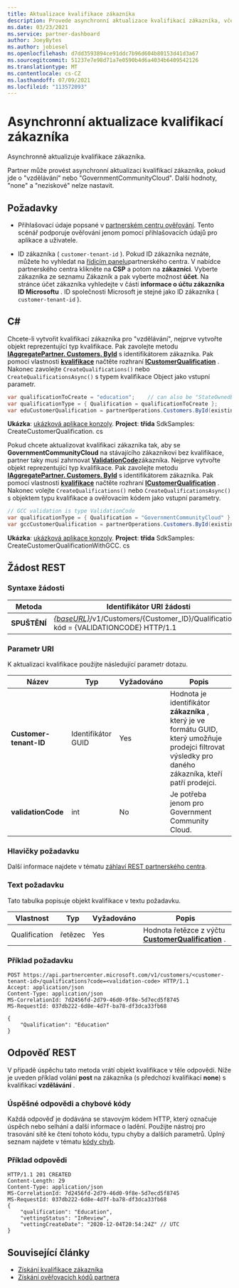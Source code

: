 ```yaml
---
title: Aktualizace kvalifikace zákazníka
description: Provede asynchronní aktualizace kvalifikací zákazníka, včetně adresy přidružené k profilu.
ms.date: 03/23/2021
ms.service: partner-dashboard
author: JoeyBytes
ms.author: jobiesel
ms.openlocfilehash: d7dd3593894ce91ddc7b96d604b80153d41d3a67
ms.sourcegitcommit: 51237e7e98d71a7e0590b4d6a4034b6409542126
ms.translationtype: MT
ms.contentlocale: cs-CZ
ms.lasthandoff: 07/09/2021
ms.locfileid: "113572093"
---
```

# <a name="update-a-customers-qualifications-asynchronously"></a>Asynchronní aktualizace kvalifikací zákazníka

Asynchronně aktualizuje kvalifikace zákazníka.

Partner může provést asynchronní aktualizaci kvalifikací zákazníka, pokud jde o "vzdělávání" nebo "GovernmentCommunityCloud". Další hodnoty, "none" a "neziskové" nelze nastavit.

## <a name="prerequisites"></a>Požadavky

- Přihlašovací údaje popsané v [partnerském centru ověřování](partner-center-authentication.md). Tento scénář podporuje ověřování jenom pomocí přihlašovacích údajů pro aplikace a uživatele.

- ID zákazníka ( `customer-tenant-id` ). Pokud ID zákazníka neznáte, můžete ho vyhledat na [řídicím panelu](https://partner.microsoft.com/dashboard)partnerského centra. V nabídce partnerského centra klikněte na **CSP** a potom na **zákazníci**. Vyberte zákazníka ze seznamu Zákazník a pak vyberte možnost **účet**. Na stránce účet zákazníka vyhledejte v části **informace o účtu zákazníka** **ID Microsoftu** . ID společnosti Microsoft je stejné jako ID zákazníka ( `customer-tenant-id` ).

## <a name="c"></a>C\#

Chcete-li vytvořit kvalifikaci zákazníka pro "vzdělávání", nejprve vytvořte objekt reprezentující typ kvalifikace. Pak zavolejte metodu [**IAggregatePartner. Customers. ById**](/dotnet/api/microsoft.store.partnercenter.customers.icustomercollection.byid) s identifikátorem zákazníka. Pak pomocí vlastnosti [**kvalifikace**](/dotnet/api/microsoft.store.partnercenter.customers.icustomer.qualification) načtěte rozhraní [**ICustomerQualification**](/dotnet/api/microsoft.store.partnercenter.qualification.icustomerqualification) . Nakonec zavolejte `CreateQualifications()` nebo `CreateQualificationsAsync()` s typem kvalifikace Object jako vstupní parametr.

``` csharp
var qualificationToCreate = "education";    // can also be "StateOwnedEntity" or "GovernmentCommunityCloud". See GCC example below.
var qualificationType = { Qualification = qualificationToCreate };
var eduCustomerQualification = partnerOperations.Customers.ById(existingCustomer.Id).Qualification.CreateQualifications(qualificationType);
```

**Ukázka**: [ukázková aplikace konzoly](https://github.com/microsoft/Partner-Center-DotNet-Samples). **Project**: **třída** SdkSamples: CreateCustomerQualification. cs

Pokud chcete aktualizovat kvalifikaci zákazníka tak, aby se **GovernmentCommunityCloud** na stávajícího zákazníkovi bez kvalifikace, partner taky musí zahrnovat [**ValidationCode**](utility-resources.md#validationcode)zákazníka. Nejprve vytvořte objekt reprezentující typ kvalifikace. Pak zavolejte metodu [**IAggregatePartner. Customers. ById**](/dotnet/api/microsoft.store.partnercenter.customers.icustomercollection.byid) s identifikátorem zákazníka. Pak pomocí vlastnosti [**kvalifikace**](/dotnet/api/microsoft.store.partnercenter.customers.icustomer.qualification) načtěte rozhraní [**ICustomerQualification**](/dotnet/api/microsoft.store.partnercenter.qualification.icustomerqualification) . Nakonec volejte `CreateQualifications()` nebo `CreateQualificationsAsync()` s objektem typu kvalifikace a ověřovacím kódem jako vstupní parametry.

``` csharp
// GCC validation is type ValidationCode
var qualificationType = { Qualification = "GovernmentCommunityCloud" };
var gccCustomerQualification = partnerOperations.Customers.ById(existingCustomer.Id).Qualification.CreateQualifications(qualificationType, gccValidation);
```

**Ukázka**: [ukázková aplikace konzoly](https://github.com/microsoft/Partner-Center-DotNet-Samples). **Project**: **třída** SdkSamples: CreateCustomerQualificationWithGCC. cs

## <a name="rest-request"></a>Žádost REST

### <a name="request-syntax"></a>Syntaxe žádosti

| Metoda  | Identifikátor URI žádosti                                                                                             |
|---------|---------------------------------------------------------------------------------------------------------|
| **SPUŠTĚNÍ** | [*{baseURL}*](partner-center-rest-urls.md)/v1/Customers/{Customer_ID}/Qualifications? kód = {VALIDATIONCODE} HTTP/1.1 |

### <a name="uri-parameter"></a>Parametr URI

K aktualizaci kvalifikace použijte následující parametr dotazu.

| Název                   | Typ | Vyžadováno | Popis                                                                                                                                            |
|------------------------|------|----------|--------------------------------------------------------------------------------------------------------------------------------------------------------|
| **Customer-tenant-ID** | Identifikátor GUID | Yes      | Hodnota je identifikátor **zákazníka** , který je ve formátu GUID, který umožňuje prodejci filtrovat výsledky pro daného zákazníka, kteří patří prodejci. |
| **validationCode**     | int  | No       | Je potřeba jenom pro Government Community Cloud.                                                                                                            |

### <a name="request-headers"></a>Hlavičky požadavku

Další informace najdete v tématu [záhlaví REST partnerského centra](headers.md).

### <a name="request-body"></a>Text požadavku

Tato tabulka popisuje objekt kvalifikace v textu požadavku.

Vlastnost | Typ | Vyžadováno | Popis
-------- | ---- | -------- | -----------
Qualification | řetězec | Yes | Hodnota řetězce z výčtu [**CustomerQualification**](/dotnet/api/microsoft.store.partnercenter.models.customers.customerqualification) .

### <a name="request-example"></a>Příklad požadavku

```http
POST https://api.partnercenter.microsoft.com/v1/customers/<customer-tenant-id>/qualifications?code=<validation-code> HTTP/1.1
Accept: application/json
Content-Type: application/json
MS-CorrelationId: 7d2456fd-2d79-46d0-9f8e-5d7ecd5f8745
MS-RequestId: 037db222-6d8e-4d7f-ba78-df3dca33fb68

{
    "Qualification": "Education"
}

```

## <a name="rest-response"></a>Odpověď REST

V případě úspěchu tato metoda vrátí objekt kvalifikace v těle odpovědi. Níže je uveden příklad volání **post** na zákazníka (s předchozí kvalifikací **none**) s kvalifikací **vzdělávání** .

### <a name="response-success-and-error-codes"></a>Úspěšné odpovědi a chybové kódy

Každá odpověď je dodávána se stavovým kódem HTTP, který označuje úspěch nebo selhání a další informace o ladění. Použijte nástroj pro trasování sítě ke čtení tohoto kódu, typu chyby a dalších parametrů. Úplný seznam najdete v tématu [kódy chyb](error-codes.md).

### <a name="response-example"></a>Příklad odpovědi

```http
HTTP/1.1 201 CREATED
Content-Length: 29
Content-Type: application/json
MS-CorrelationId: 7d2456fd-2d79-46d0-9f8e-5d7ecd5f8745
MS-RequestId: 037db222-6d8e-4d7f-ba78-df3dca33fb68
{
    "qualification": "Education",
    "vettingStatus": "InReview",
    "vettingCreateDate": "2020-12-04T20:54:24Z" // UTC
}
```

## <a name="related-articles"></a>Související články

- [Získání kvalifikace zákazníka](./get-customer-qualification-asynchronous.md)
- [Získání ověřovacích kódů partnera](get-a-partner-s-validation-codes.md)
